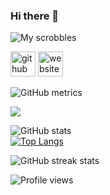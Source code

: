 ### Hi there 👋

![My scrobbles](https://lastfm-recently-played.vercel.app/api?user=shicks255)


[<img src='https://cdn.jsdelivr.net/npm/simple-icons@3.0.1/icons/github.svg' alt='github' height='40'>](https://github.com/shicks255)  [<img src='https://cdn.jsdelivr.net/npm/simple-icons@3.0.1/icons/icloud.svg' alt='website' height='40'>](shicks255.com)

![GitHub metrics](https://metrics.lecoq.io/shicks255)

![](https://github-profile-summary-cards.vercel.app/api/cards/profile-details?username=shicks255&theme=solarized)

![GitHub stats](https://github-readme-stats.vercel.app/api?username=shicks255&show_icons=true)  
[![Top Langs](https://github-readme-stats.vercel.app/api/top-langs/?username=shicks255)](https://github.com/anuraghazra/github-readme-stats)

![GitHub streak stats](https://github-readme-streak-stats.herokuapp.com/?user=shicks255)

![Profile views](https://gpvc.arturio.dev/shicks255)  
